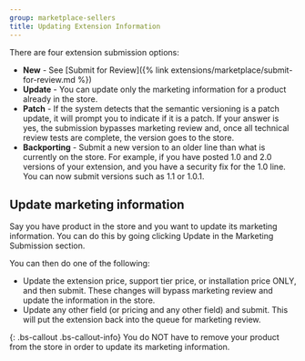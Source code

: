 ```yaml
---
group: marketplace-sellers
title: Updating Extension Information
---
```


There are four extension submission options:

- **New** - See [Submit for Review]({% link extensions/marketplace/submit-for-review.md %})
- **Update** - You can update only the marketing information for a product already in the store.
- **Patch** - If the system detects that the semantic versioning is a patch update, it will prompt you to indicate if it is a patch. If your answer is yes, the submission bypasses marketing review and, once all technical review tests are complete, the version goes to the store.
- **Backporting** - Submit a new version to an older line than what is currently on the store. For example, if you have posted 1.0 and 2.0 versions of your extension, and you have a security fix for the 1.0 line. You can now submit versions such as 1.1 or 1.0.1.

## Update marketing information

Say you have product in the store and you want to update its marketing information. You can do this by going clicking Update in the Marketing Submission section.

You can then do one of the following:

- Update the extension price, support tier price, or installation price ONLY, and then submit. These changes will bypass marketing review and update the information in the store.
- Update any other field (or pricing and any other field) and submit. This will put the extension back into the queue for marketing review.

{: .bs-callout .bs-callout-info}
You do NOT have to remove your product from the store in order to update its marketing information.
